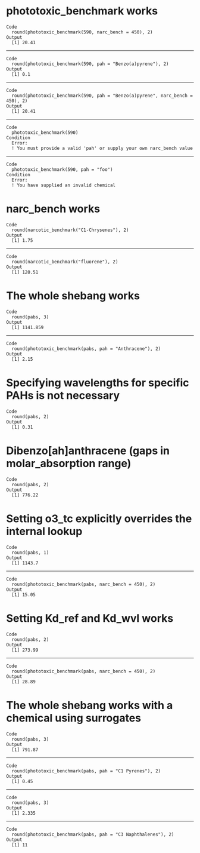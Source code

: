 # phototoxic_benchmark works

    Code
      round(phototoxic_benchmark(590, narc_bench = 450), 2)
    Output
      [1] 20.41

---

    Code
      round(phototoxic_benchmark(590, pah = "Benzo(a)pyrene"), 2)
    Output
      [1] 0.1

---

    Code
      round(phototoxic_benchmark(590, pah = "Benzo(a)pyrene", narc_bench = 450), 2)
    Output
      [1] 20.41

---

    Code
      phototoxic_benchmark(590)
    Condition
      Error:
      ! You must provide a valid 'pah' or supply your own narc_bench value

---

    Code
      phototoxic_benchmark(590, pah = "foo")
    Condition
      Error:
      ! You have supplied an invalid chemical

# narc_bench works

    Code
      round(narcotic_benchmark("C1-Chrysenes"), 2)
    Output
      [1] 1.75

---

    Code
      round(narcotic_benchmark("fluorene"), 2)
    Output
      [1] 120.51

# The whole shebang works

    Code
      round(pabs, 3)
    Output
      [1] 1141.859

---

    Code
      round(phototoxic_benchmark(pabs, pah = "Anthracene"), 2)
    Output
      [1] 2.15

# Specifying wavelengths for specific PAHs is not necessary

    Code
      round(pabs, 2)
    Output
      [1] 0.31

# Dibenzo[ah]anthracene (gaps in molar_absorption range)

    Code
      round(pabs, 2)
    Output
      [1] 776.22

# Setting o3_tc explicitly overrides the internal lookup

    Code
      round(pabs, 1)
    Output
      [1] 1143.7

---

    Code
      round(phototoxic_benchmark(pabs, narc_bench = 450), 2)
    Output
      [1] 15.05

# Setting Kd_ref and Kd_wvl works

    Code
      round(pabs, 2)
    Output
      [1] 273.99

---

    Code
      round(phototoxic_benchmark(pabs, narc_bench = 450), 2)
    Output
      [1] 28.89

# The whole shebang works with a chemical using surrogates

    Code
      round(pabs, 3)
    Output
      [1] 791.87

---

    Code
      round(phototoxic_benchmark(pabs, pah = "C1 Pyrenes"), 2)
    Output
      [1] 0.45

---

    Code
      round(pabs, 3)
    Output
      [1] 2.335

---

    Code
      round(phototoxic_benchmark(pabs, pah = "C3 Naphthalenes"), 2)
    Output
      [1] 11


